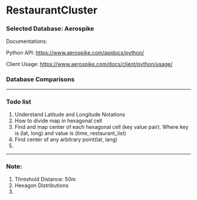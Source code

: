 # RestaurantCluster

### Selected Database: Aerospike

Documentations:

Python API: https://www.aerospike.com/apidocs/python/

Client Usage: https://www.aerospike.com/docs/client/python/usage/


### Database Comparisons


-------------------------------------------
### Todo list
1. Understand Latitude and Longitude Notations
2. How to divide map in hexagonal cell
3. Find and map center of each hexagonal cell (key value pair). Where key is (lat, long) and value is (time, restaurant_list)
4. Find center of any arbitrary point(lat, lang)
5. 
-------------------------------------------

### Note:

1. Threshold Distance: 50m
2. Hexagon Distributions
3. 

